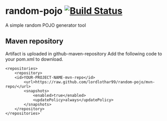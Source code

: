 # random-pojo [![Build Status](https://travis-ci.org/lordlothar99/random-pojo.svg?branch=master)](https://travis-ci.org/lordlothar99/random-pojo)

A simple random POJO generator tool

## Maven repository

Artifact is uploaded in github-maven-repository
Add the following code to your pom.xml to download.

	<repositories>
    	<repository>
       	<id>YOUR-PROJECT-NAME-mvn-repo</id>
			<url>https://raw.github.com/lordlothar99/random-pojo/mvn-repo/</url>
			<snapshots>
				<enabled>true</enabled>
				<updatePolicy>always</updatePolicy>
			</snapshots>
		</repository>
	</repositories>`
